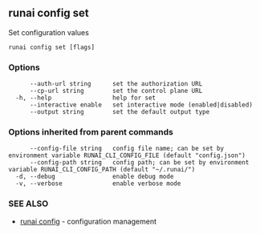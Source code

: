 ## runai config set

Set configuration values

```
runai config set [flags]
```

### Options

```
      --auth-url string      set the authorization URL
      --cp-url string        set the control plane URL
  -h, --help                 help for set
      --interactive enable   set interactive mode (enabled|disabled)
      --output string        set the default output type
```

### Options inherited from parent commands

```
      --config-file string   config file name; can be set by environment variable RUNAI_CLI_CONFIG_FILE (default "config.json")
      --config-path string   config path; can be set by environment variable RUNAI_CLI_CONFIG_PATH (default "~/.runai/")
  -d, --debug                enable debug mode
  -v, --verbose              enable verbose mode
```

### SEE ALSO

* [runai config](runai_config.md)	 - configuration management

